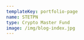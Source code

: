 ```yaml
---
templateKey: portfolio-page
name: STETPN
type: Crypto Master Fund
image: /img/blog-index.jpg
---
```


